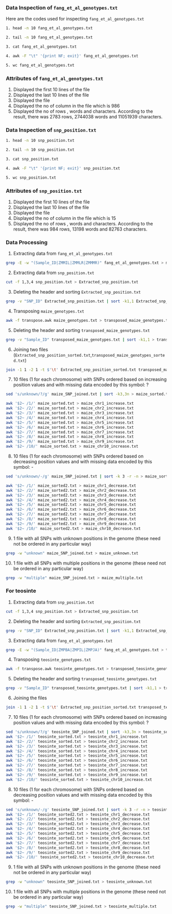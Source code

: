 ### Data Inspection of ```fang_et_al_genotypes.txt```

Here are the codes used for inspecting ```fang_et_al_genotypes.txt``` 
```sh
1. head -n 10 fang_et_al_genotypes.txt
```

```sh
2. tail -n 10 fang_et_al_genotypes.txt
```

```sh
3. cat fang_et_al_genotypes.txt 
```
```sh
4. awk -F "\t" '{print NF; exit}' fang_et_al_genotypes.txt
```
```sh
5. wc fang_et_al_genotypes.txt
```

### Attributes of ```fang_et_al_genotypes.txt```
1. Displayed the first 10 lines of the file
2. Displayed the last 10 lines of the file
3. Displayed the file
4. Displayed the no of column in the file which is 986
5. Displayed the no of rows , words and characters. According to the result, there was 2783 rows, 2744038 words and 11051939 characters.

### Data Inspection of ```snp_position.txt ```

```sh 
1. head -n 10 snp_position.txt
```
```sh
2. tail -n 10 snp_position.txt
```
```sh
3. cat snp_position.txt
```
```sh
4. awk -F "\t" '{print NF; exit}' snp_position.txt
```
```sh
5. wc snp_position.txt
```
### Attributes of ```snp_position.txt```
1. Displayed the first 10 lines of the file
2. Displayed the last 10 lines of the file
3. Displayed the file
4. Displayed the no of column in the file which is 15
5. Displayed the no of rows , words and characters. According to the result, there was 984 rows, 13198 words and 82763 characters.

### Data Processing
1. Extracting data from ```fang_et_al_genotypes.txt```
```sh
grep -E -w "(Sample_ID|ZMMIL|ZMMLR|ZMMMR)" fang_et_al_genotypes.txt > maize_genotypes.txt
```
2. Extracting data from ```snp_position.txt```
```sh
cut -f 1,3,4 snp_position.txt > Extracted_snp_position.txt
```
3. Deleting the header and sorting ```Extracted_snp_position.txt```
```sh
grep -v "SNP_ID" Extracted_snp_position.txt | sort -k1,1 Extracted_snp_position.txt > Extracted_snp_position_sorted.txt
```
4. Transposing ```maize_genotypes.txt```
```sh
awk -f transpose.awk maize_genotypes.txt > transposed_maize_genotypes.txt
```
5. Deleting the header and sorting ```transposed_maize_genotypes.txt```
```sh
grep -v "Sample_ID" transposed_maize_genotypes.txt | sort -k1,1 > transposed_maize_genotypes_sorted.txt
```
6. Joining two files (```Extracted_snp_position_sorted.txt```,```transposed_maize_genotypes_sorted.txt```)
```sh
join -1 1 -2 1 -t $'\t' Extracted_snp_position_sorted.txt transposed_maize_genotypes_sorted.txt > maize_SNP_joined.txt
```
7. 10 files (1 for each chromosome) with SNPs ordered based on increasing position values and with missing data encoded by this symbol: ?
```sh
sed 's/unknown/?/g' maize_SNP_joined.txt | sort -k3,3n > maize_sorted.txt
```

```sh
awk '$2~ /1/' maize_sorted.txt > maize_chr1_increase.txt
awk '$2~ /2/' maize_sorted.txt > maize_chr2_increase.txt
awk '$2~ /3/' maize_sorted.txt > maize_chr3_increase.txt
awk '$2~ /4/' maize_sorted.txt > maize_chr4_increase.txt
awk '$2~ /5/' maize_sorted.txt > maize_chr5_increase.txt
awk '$2~ /6/' maize_sorted.txt > maize_chr6_increase.txt
awk '$2~ /7/' maize_sorted.txt > maize_chr7_increase.txt
awk '$2~ /8/' maize_sorted.txt > maize_chr8_increase.txt
awk '$2~ /9/' maize_sorted.txt > maize_chr9_increase.txt
awk '$2~ /10/' maize_sorted.txt > maize_chr10_increase.txt
```
8. 10 files (1 for each chromosome) with SNPs ordered based on decreasing position values and with missing data encoded by this symbol: -
```sh
sed 's/unknown/-/g' maize_SNP_joined.txt | sort -k 3 -r -n > maize_sorted2.txt
```
```sh
awk '$2~ /1/' maize_sorted2.txt > maize_chr1_decrease.txt
awk '$2~ /2/' maize_sorted2.txt > maize_chr2_decrease.txt
awk '$2~ /3/' maize_sorted2.txt > maize_chr3_decrease.txt
awk '$2~ /4/' maize_sorted2.txt > maize_chr4_decrease.txt
awk '$2~ /5/' maize_sorted2.txt > maize_chr5_decrease.txt
awk '$2~ /6/' maize_sorted2.txt > maize_chr6_decrease.txt
awk '$2~ /7/' maize_sorted2.txt > maize_chr7_decrease.txt
awk '$2~ /8/' maize_sorted2.txt > maize_chr8_decrease.txt
awk '$2~ /9/' maize_sorted2.txt > maize_chr9_decrease.txt
awk '$2~ /10/' maize_sorted2.txt > maize_chr10_decrease.txt
```
9. 1 file with all SNPs with unknown positions in the genome (these need not be ordered in any particular way)

```sh
grep -w "unknown" maize_SNP_joined.txt > maize_unknown.txt
```
10. 1 file with all SNPs with multiple positions in the genome (these need not be ordered in any particular way)
```sh
grep -w "multiple" maize_SNP_joined.txt > maize_multiple.txt
```
### For teosinte
1. Extracting data from ```snp_position.txt```
```sh
cut -f 1,3,4 snp_position.txt > Extracted_snp_position.txt
```
2. Deleting the header and sorting ```Extracted_snp_position.txt```
```sh
grep -v "SNP_ID" Extracted_snp_position.txt | sort -k1,1 Extracted_snp_position.txt > Extracted_snp_position_sorted.txt
```
3. Extracting data from ```fang_et_al_genotypes.txt```
```sh
grep -E -w "(Sample_ID|ZMPBA|ZMPIL|ZMPJA)" fang_et_al_genotypes.txt > teosinte_genotypes.txt
```
4. Transposing ```teosinte_genotypes.txt```
```sh
awk -f transpose.awk teosinte_genotypes.txt > transposed_teosinte_genotypes.txt
```
5. Deleting the header and sorting ```transposed_teosinte_genotypes.txt```
```sh
grep -v "Sample_ID" transposed_teosinte_genotypes.txt | sort -k1,1 > transposed_teosinte_genotypes_sorted.txt
```
6. Joining the files
```sh
join -1 1 -2 1 -t $'\t' Extracted_snp_position_sorted.txt transposed_teosinte_genotypes_sorted.txt > teosinte_SNP_joined.txt
```
7. 10 files (1 for each chromosome) with SNPs ordered based on increasing position values and with missing data encoded by this symbol: ?
```sh
sed 's/unknown/?/g' teosinte_SNP_joined.txt | sort -k3,3n > teosinte_sorted.txt
awk '$2~ /1/' teosinte_sorted.txt > teosinte_chr1_increase.txt
awk '$2~ /2/' teosinte_sorted.txt > teosinte_chr2_increase.txt
awk '$2~ /3/' teosinte_sorted.txt > teosinte_chr3_increase.txt
awk '$2~ /4/' teosinte_sorted.txt > teosinte_chr4_increase.txt
awk '$2~ /5/' teosinte_sorted.txt > teosinte_chr5_increase.txt
awk '$2~ /6/' teosinte_sorted.txt > teosinte_chr6_increase.txt
awk '$2~ /7/' teosinte_sorted.txt > teosinte_chr7_increase.txt
awk '$2~ /8/' teosinte_sorted.txt > teosinte_chr8_increase.txt
awk '$2~ /9/' teosinte_sorted.txt > teosinte_chr9_increase.txt
awk '$2~ /10/' teosinte_sorted.txt > teosinte_chr10_increase.txt
```
8. 10 files (1 for each chromosome) with SNPs ordered based on decreasing position values and with missing data encoded by this symbol: -
```sh
sed 's/unknown/-/g' teosinte_SNP_joined.txt | sort -k 3 -r -n > teosinte_sorted2.txt
awk '$2~ /1/' teosinte_sorted2.txt > teosinte_chr1_decrease.txt
awk '$2~ /2/' teosinte_sorted2.txt > teosinte_chr2_decrease.txt
awk '$2~ /3/' teosinte_sorted2.txt > teosinte_chr3_decrease.txt
awk '$2~ /4/' teosinte_sorted2.txt > teosinte_chr4_decrease.txt
awk '$2~ /5/' teosinte_sorted2.txt > teosinte_chr5_decrease.txt
awk '$2~ /6/' teosinte_sorted2.txt > teosinte_chr6_decrease.txt
awk '$2~ /7/' teosinte_sorted2.txt > teosinte_chr7_decrease.txt
awk '$2~ /8/' teosinte_sorted2.txt > teosinte_chr8_decrease.txt
awk '$2~ /9/' teosinte_sorted2.txt > teosinte_chr9_decrease.txt
awk '$2~ /10/' teosinte_sorted2.txt > teosinte_chr10_decrease.txt
```

9. 1 file with all SNPs with unknown positions in the genome (these need not be ordered in any particular way)
```sh
grep -w "unknown" teosinte_SNP_joined.txt > teosinte_unknown.txt
```
10. 1 file with all SNPs with multiple positions in the genome (these need not be ordered in any particular way)
```sh
grep -w "multiple" teosinte_SNP_joined.txt > teosinte_multiple.txt
```







